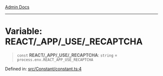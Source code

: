 [Admin Docs](/)

***

# Variable: REACT/_APP/_USE/_RECAPTCHA

> `const` **REACT/_APP/_USE/_RECAPTCHA**: `string` = `process.env.REACT_APP_USE_RECAPTCHA`

Defined in: [src/Constant/constant.ts:4](https://github.com/PalisadoesFoundation/talawa-admin/blob/main/src/Constant/constant.ts#L4)
